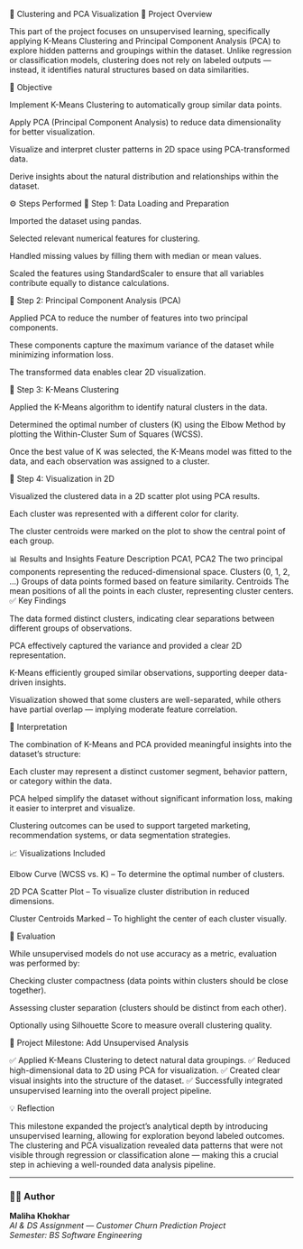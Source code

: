 🧩 Clustering and PCA Visualization
📘 Project Overview

This part of the project focuses on unsupervised learning, specifically applying K-Means Clustering and Principal Component Analysis (PCA) to explore hidden patterns and groupings within the dataset.
Unlike regression or classification models, clustering does not rely on labeled outputs — instead, it identifies natural structures based on data similarities.

🎯 Objective

Implement K-Means Clustering to automatically group similar data points.

Apply PCA (Principal Component Analysis) to reduce data dimensionality for better visualization.

Visualize and interpret cluster patterns in 2D space using PCA-transformed data.

Derive insights about the natural distribution and relationships within the dataset.

⚙️ Steps Performed
🔹 Step 1: Data Loading and Preparation

Imported the dataset using pandas.

Selected relevant numerical features for clustering.

Handled missing values by filling them with median or mean values.

Scaled the features using StandardScaler to ensure that all variables contribute equally to distance calculations.

🔹 Step 2: Principal Component Analysis (PCA)

Applied PCA to reduce the number of features into two principal components.

These components capture the maximum variance of the dataset while minimizing information loss.

The transformed data enables clear 2D visualization.

🔹 Step 3: K-Means Clustering

Applied the K-Means algorithm to identify natural clusters in the data.

Determined the optimal number of clusters (K) using the Elbow Method by plotting the Within-Cluster Sum of Squares (WCSS).

Once the best value of K was selected, the K-Means model was fitted to the data, and each observation was assigned to a cluster.

🔹 Step 4: Visualization in 2D

Visualized the clustered data in a 2D scatter plot using PCA results.

Each cluster was represented with a different color for clarity.

The cluster centroids were marked on the plot to show the central point of each group.

📊 Results and Insights
Feature	Description
PCA1, PCA2	The two principal components representing the reduced-dimensional space.
Clusters (0, 1, 2, ...)	Groups of data points formed based on feature similarity.
Centroids	The mean positions of all the points in each cluster, representing cluster centers.
✅ Key Findings

The data formed distinct clusters, indicating clear separations between different groups of observations.

PCA effectively captured the variance and provided a clear 2D representation.

K-Means efficiently grouped similar observations, supporting deeper data-driven insights.

Visualization showed that some clusters are well-separated, while others have partial overlap — implying moderate feature correlation.

🧠 Interpretation

The combination of K-Means and PCA provided meaningful insights into the dataset’s structure:

Each cluster may represent a distinct customer segment, behavior pattern, or category within the data.

PCA helped simplify the dataset without significant information loss, making it easier to interpret and visualize.

Clustering outcomes can be used to support targeted marketing, recommendation systems, or data segmentation strategies.

📈 Visualizations Included

Elbow Curve (WCSS vs. K) – To determine the optimal number of clusters.

2D PCA Scatter Plot – To visualize cluster distribution in reduced dimensions.

Cluster Centroids Marked – To highlight the center of each cluster visually.

🧩 Evaluation

While unsupervised models do not use accuracy as a metric, evaluation was performed by:

Checking cluster compactness (data points within clusters should be close together).

Assessing cluster separation (clusters should be distinct from each other).

Optionally using Silhouette Score to measure overall clustering quality.

🏁 Project Milestone: Add Unsupervised Analysis

✅ Applied K-Means Clustering to detect natural data groupings.
✅ Reduced high-dimensional data to 2D using PCA for visualization.
✅ Created clear visual insights into the structure of the dataset.
✅ Successfully integrated unsupervised learning into the overall project pipeline.

💡 Reflection

This milestone expanded the project’s analytical depth by introducing unsupervised learning, allowing for exploration beyond labeled outcomes.
The clustering and PCA visualization revealed data patterns that were not visible through regression or classification alone — making this a crucial step in achieving a well-rounded data analysis pipeline.

---

### 👩‍💻 Author
**Maliha Khokhar**  
*AI & DS Assignment — Customer Churn Prediction Project*  
*Semester: BS Software Engineering*  